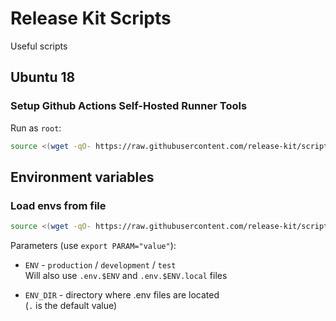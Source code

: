 # Release Kit Scripts

Useful scripts

## Ubuntu 18

### Setup Github Actions Self-Hosted Runner Tools

Run as `root`:

```sh
source <(wget -qO- https://raw.githubusercontent.com/release-kit/scripts/main/ubuntu-18/github-actions-runner-tools.sh)
```

## Environment variables

### Load envs from file

```sh
source <(wget -qO- https://raw.githubusercontent.com/release-kit/scripts/main/envs/load.sh)
```

Parameters (use `export PARAM="value"`):

- `ENV` - `production` / `development` / `test`  
  Will also use `.env.$ENV` and `.env.$ENV.local` files

- `ENV_DIR` - directory where .env files are located  
  (`.` is the default value)